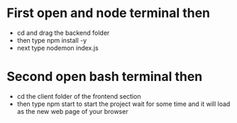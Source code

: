 # First open and node terminal then 
- cd and drag the backend folder 
- then type npm install -y
- next type nodemon index.js

# Second open bash terminal then 
- cd the client folder of the frontend section
- then type npm start to start the project wait for some time
  and it will load as the new web page of your browser